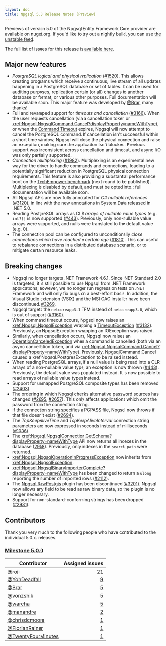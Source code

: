 ```yaml
---
layout: doc
title: Npgsql 5.0 Release Notes (Preview)
---
```

Previews of version 5.0 of the Npgsql Entity Framework Core provider are available on nuget.org. If you'd like to try out a nightly build, you can use [the unstable feed](http://www.npgsql.org/doc/installation.html#unstable-packages).

The full list of issues for this release is [available here](https://github.com/npgsql/efcore.pg/milestone/24?closed=1).

## Major new features

* *PostgreSQL logical and physical replication* ([#1520](https://github.com/npgsql/npgsql/issues/1520)). This allows creating programs which receive a continuous, live stream of all updates happening in a PostgreSQL database or set of tables. It can be used for auditing purposes, replication certain (or all) changes to another database or format, or various other purposes. Full documentation will be available soon. This major feature was developed by [@Brar](https://github.com/Brar/), many thanks!
* Full and revamped support for *timeouts and cancellation* ([#3166](https://github.com/npgsql/npgsql/issues/3166)). When the user requests cancellation (via a cancellation token or <xref:Npgsql.NpgsqlCommand.Cancel?displayProperty=nameWithType>), or when the [Command Timeout](http://www.npgsql.org/doc/connection-string-parameters.html#timeouts-and-keepalive) expires, Npgsql will now attempt to cancel the PostgreSQL command. If cancellation isn't successful within a short time window, Npgsql will close the physical connection and raise an exception, making sure the application isn't blocked. Previous support was inconsistent across cancellation and timeout, and async I/O was only partially supported.
* *Connection multiplexing* ([#1982](https://github.com/npgsql/npgsql/issues/1982)). Multiplexing is an experimental new way for the driver to handle commands and connections, leading to a potentially significant reduction in PostgreSQL physical connection requirements. This feature is also providing a substantial performance boot on the [TechEmpower benchmark](https://www.techempower.com/benchmarks/) (next round to be published). Multiplexing is disabled by default, and must be opted into.; full documentation will be available soon.
* All Npgsql APIs are now fully annotated for *C# nullable references* ([#3120](https://github.com/npgsql/npgsql/issues/3120)), in line with the new annotations in System.Data released in .NET 5.0.
* Reading PostgreSQL arrays as CLR *arrays of nullable value types* (e.g. `int?[]` is now supported ([#443](https://github.com/npgsql/npgsql/issues/443)). Previously, only non-nullable value arrays were supported, and nulls were translated to the default value (e.g. 0).
* The connection pool can be configured to unconditionally *close connections which have reached a certain age* ([#1810](https://github.com/npgsql/npgsql/issues/1810)). This can useful to rebalance connections in a distributed database scenario, or to mitigate certain resource leaks.

## Breaking changes

* Npgsql no longer targets .NET Framework 4.6.1. Since .NET Standard 2.0 is targeted, it is still possible to use Npgsql from .NET Framework applications; however, we no longer run regression tests on .NET Framework and will only fix bugs on a best-effort basis. In addition, the Visual Studio extension (VSIX) and the MSI GAC installer have been discontinued. [#3269](https://github.com/npgsql/npgsql/issues/3269).
* Npgsql targets the `netcoreapp3.1` TFM instead of `netcoreapp3.0`, which is out of support ([#3160](https://github.com/npgsql/npgsql/issues/3160)).
* When command timeout occurs, Npgsql now raises an <xref:Npgsql.NpgsqlException> wrapping a [TimeoutException](https://docs.microsoft.com/dotnet/api/system.timeoutexception) ([#3132](https://github.com/npgsql/npgsql/issues/3132)). Previously, an NpgsqlException wrapping an IOException was raised.
* Similarly, when cancellation occurs, Npgsql now raises an [OperationCanceledException](https://docs.microsoft.com/dotnet/api/system.operationcanceledexception) when a command is cancelled (both via an async cancellation token, and via <xref:Npgsql.NpgsqlCommand.Cancel?displayProperty=nameWithType>). Previously, NpgsqlCommand.Cancel caused a <xref:Npgsql.PostgresException> to be raised instead.
* When reading PostgreSQL arrays, if a null value is being read into a CLR arrays of a non-nullable value type, an exception is now thrown ([#443](https://github.com/npgsql/npgsql/issues/443)). Previously, the default value was populated instead. It is now possible to read arrays of nullable value types instead.
* Support for unmapped PostgreSQL composite types has been removed ([#2403](https://github.com/npgsql/npgsql/issues/2403)).
* The ordering in which Npgsql checks alternative password sources has changed ([#2695](https://github.com/npgsql/npgsql/issues/2695), [#2657](https://github.com/npgsql/npgsql/pull/2657)). This only affects applications which omit the password from the connection string.
* If the connection string specifies a PGPASS file, Npgsql now throws if that file doesn't exist ([#2694](https://github.com/npgsql/npgsql/issues/2694)).
* The *TcpKeepAliveTime* and *TcpKeepAliveInterval* connection string parameters are now expressed in seconds instead of milliseconds ([#1936](https://github.com/npgsql/npgsql/issues/1936)).
* The <xref:Npgsql.NpgsqlConnection.GetSchema?displayProperty=nameWithType> API now returns all indexes in the database ([2958](https://github.com/npgsql/npgsql/issues/2958)). Previously, only indexes in the `search_path` were returned.
* <xref:Npgsql.NpgsqlOperationInProgressException> now inherits from <xref:Npgsql.NpgsqlException>.
* <xref:Npgsql.NpgsqlBinaryImporter.Complete?displayProperty=nameWithType> has been changed to return a `ulong` reporting the number of imported rows ([#2112](https://github.com/npgsql/npgsql/issues/2112)).
* The [Npgsql.RawPostgis](https://www.nuget.org/packages/Npgsql.RawPostgis/) plugin has been discontinued ([#3201](https://github.com/npgsql/npgsql/issues/3201)). Npgsql now allows any field to be read as raw binary data, so the plugin is no longer necessary.
* Support for non-standard-conforming strings has been dropped ([#2931](https://github.com/npgsql/npgsql/issues/2931)).

## Contributors

Thank you very much to the following people who have contributed to the individual 5.0.x. releases.

### [Milestone 5.0.0](https://github.com/npgsql/npgsql/issues?q=is%3Aissue+milestone%3A5.0.0)

Contributor                                                | Assigned issues
---------------------------------------------------------- | ----------------:|
[@roji](https://github.com/roji)                           | [21](https://github.com/npgsql/npgsql/issues?q=is%3Aissue+milestone%3A5.0.0+is%3Aclosed+assignee%3Aroji)
[@YohDeadfall](https://github.com/YohDeadfall)             | [9](https://github.com/npgsql/npgsql/issues?q=is%3Aissue+milestone%3A5.0.0+is%3Aclosed+assignee%3AYohDeadfall)
[@Brar](https://github.com/Brar)                           | [5](https://github.com/npgsql/npgsql/issues?q=is%3Aissue+milestone%3A5.0.0+is%3Aclosed+assignee%3ABrar)
[@vonzshik](https://github.com/vonzshik)                   | [5](https://github.com/npgsql/npgsql/issues?q=is%3Aissue+milestone%3A5.0.0+is%3Aclosed+assignee%3Avonzshik)
[@warcha](https://github.com/warcha)                       | [5](https://github.com/npgsql/npgsql/issues?q=is%3Aissue+milestone%3A5.0.0+is%3Aclosed+assignee%3Awarcha)
[@manandre](https://github.com/manandre)                   | [2](https://github.com/npgsql/npgsql/issues?q=is%3Aissue+milestone%3A5.0.0+is%3Aclosed+assignee%3Amanandre)
[@chrisdcmoore](https://github.com/chrisdcmoore)           | [1](https://github.com/npgsql/npgsql/issues?q=is%3Aissue+milestone%3A5.0.0+is%3Aclosed+assignee%3Achrisdcmoore)
[@FlorianRainer](https://github.com/FlorianRainer)         | [1](https://github.com/npgsql/npgsql/issues?q=is%3Aissue+milestone%3A5.0.0+is%3Aclosed+assignee%3AFlorianRainer)
[@TwentyFourMinutes](https://github.com/TwentyFourMinutes) | [1](https://github.com/npgsql/npgsql/issues?q=is%3Aissue+milestone%3A5.0.0+is%3Aclosed+assignee%3ATwentyFourMinutes)
